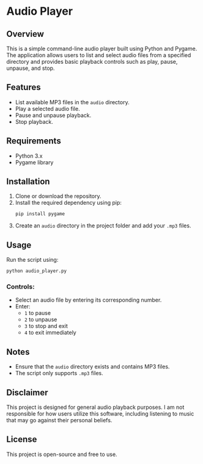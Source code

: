 # Audio Player

## Overview
This is a simple command-line audio player built using Python and Pygame. The application allows users to list and select audio files from a specified directory and provides basic playback controls such as play, pause, unpause, and stop.

## Features
- List available MP3 files in the `audio` directory.
- Play a selected audio file.
- Pause and unpause playback.
- Stop playback.

## Requirements
- Python 3.x
- Pygame library

## Installation
1. Clone or download the repository.
2. Install the required dependency using pip:
   ```sh
   pip install pygame
   ```
3. Create an `audio` directory in the project folder and add your `.mp3` files.

## Usage
Run the script using:
```sh
python audio_player.py
```

### Controls:
- Select an audio file by entering its corresponding number.
- Enter:
  - `1` to pause
  - `2` to unpause
  - `3` to stop and exit
  - `4` to exit immediately

## Notes
- Ensure that the `audio` directory exists and contains MP3 files.
- The script only supports `.mp3` files.

## Disclaimer
This project is designed for general audio playback purposes. I am not responsible for how users utilize this software, including listening to music that may go against their personal beliefs.

## License
This project is open-source and free to use.

